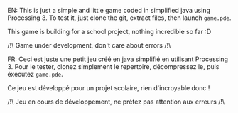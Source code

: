 EN:
This is just a simple and little game coded in simplified java using Processing 3.
To test it, just clone the git, extract files, then launch `game.pde`.

This game is building for a school project, nothing incredible so far :D

/!\ Game under development, don't care about errors /!\


FR:
Ceci est juste une petit jeu créé en java simplifié en utilisant Processing 3.
Pour le tester, clonez simplement le repertoire, décompressez le, puis éxecutez `game.pde`.

Ce jeu est développé pour un projet scolaire, rien d'incroyable donc !

/!\ Jeu en cours de développement, ne prétez pas attention aux erreurs /!\

